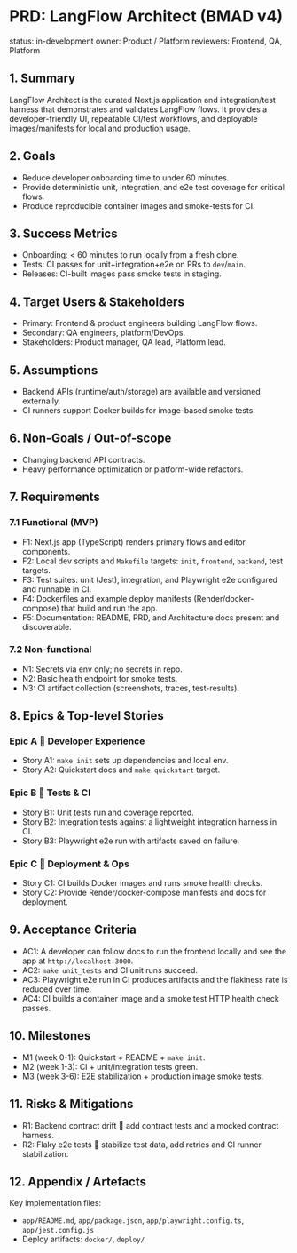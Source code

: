 # PRD: LangFlow Architect (BMAD v4)

status: in-development
owner: Product / Platform
reviewers: Frontend, QA, Platform

## 1. Summary
LangFlow Architect is the curated Next.js application and integration/test harness that demonstrates and validates LangFlow flows. It provides a developer-friendly UI, repeatable CI/test workflows, and deployable images/manifests for local and production usage.

## 2. Goals
- Reduce developer onboarding time to under 60 minutes.
- Provide deterministic unit, integration, and e2e test coverage for critical flows.
- Produce reproducible container images and smoke-tests for CI.

## 3. Success Metrics
- Onboarding: < 60 minutes to run locally from a fresh clone.
- Tests: CI passes for unit+integration+e2e on PRs to `dev`/`main`.
- Releases: CI-built images pass smoke tests in staging.

## 4. Target Users & Stakeholders
- Primary: Frontend & product engineers building LangFlow flows.
- Secondary: QA engineers, platform/DevOps.
- Stakeholders: Product manager, QA lead, Platform lead.

## 5. Assumptions
- Backend APIs (runtime/auth/storage) are available and versioned externally.
- CI runners support Docker builds for image-based smoke tests.

## 6. Non-Goals / Out-of-scope
- Changing backend API contracts.
- Heavy performance optimization or platform-wide refactors.

## 7. Requirements
### 7.1 Functional (MVP)
- F1: Next.js app (TypeScript) renders primary flows and editor components.
- F2: Local dev scripts and `Makefile` targets: `init`, `frontend`, `backend`, test targets.
- F3: Test suites: unit (Jest), integration, and Playwright e2e configured and runnable in CI.
- F4: Dockerfiles and example deploy manifests (Render/docker-compose) that build and run the app.
- F5: Documentation: README, PRD, and Architecture docs present and discoverable.

### 7.2 Non-functional
- N1: Secrets via env only; no secrets in repo.
- N2: Basic health endpoint for smoke tests.
- N3: CI artifact collection (screenshots, traces, test-results).

## 8. Epics & Top-level Stories
### Epic A  Developer Experience
- Story A1: `make init` sets up dependencies and local env.
- Story A2: Quickstart docs and `make quickstart` target.

### Epic B  Tests & CI
- Story B1: Unit tests run and coverage reported.
- Story B2: Integration tests against a lightweight integration harness in CI.
- Story B3: Playwright e2e run with artifacts saved on failure.

### Epic C  Deployment & Ops
- Story C1: CI builds Docker images and runs smoke health checks.
- Story C2: Provide Render/docker-compose manifests and docs for deployment.

## 9. Acceptance Criteria
- AC1: A developer can follow docs to run the frontend locally and see the app at `http://localhost:3000`.
- AC2: `make unit_tests` and CI unit runs succeed.
- AC3: Playwright e2e run in CI produces artifacts and the flakiness rate is reduced over time.
- AC4: CI builds a container image and a smoke test HTTP health check passes.

## 10. Milestones
- M1 (week 0-1): Quickstart + README + `make init`.
- M2 (week 1-3): CI + unit/integration tests green.
- M3 (week 3-6): E2E stabilization + production image smoke tests.

## 11. Risks & Mitigations
- R1: Backend contract drift  add contract tests and a mocked contract harness.
- R2: Flaky e2e tests  stabilize test data, add retries and CI runner stabilization.

## 12. Appendix / Artefacts
Key implementation files:
- `app/README.md`, `app/package.json`, `app/playwright.config.ts`, `app/jest.config.js`
- Deploy artifacts: `docker/`, `deploy/`
